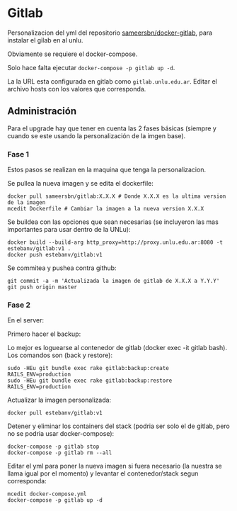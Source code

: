 # Gitlab

Personalizacion del yml del repositorio [sameersbn/docker-gitlab](https://github.com/sameersbn/docker-gitlab), para instalar el gilab en al unlu.

Obviamente se requiere el docker-compose.

Solo hace falta ejecutar `docker-compose -p gitlab up -d`.

La la URL esta configurada en gitlab como `gitlab.unlu.edu.ar`. Editar el archivo hosts con los valores que corresponda.

## Administración

Para el upgrade hay que tener en cuenta las 2 fases básicas (siempre y cuando se este usando la personalización de la imgen base).

### Fase 1

Estos pasos se realizan en la maquina que tenga la personalizacion.

Se pullea la nueva imagen y se edita el dockerfile:

```
docker pull sameersbn/gitlab:X.X.X # Donde X.X.X es la ultima version de la imagen
mcedit Dockerfile # Cambiar la imagen a la nueva version X.X.X
```

Se buildea con las opciones que sean necesarias (se incluyeron las mas importantes para usar dentro de la UNLu):

```
docker build --build-arg http_proxy=http://proxy.unlu.edu.ar:8080 -t estebanv/gitlab:v1 .
docker push estebanv/gitlab:v1
```

Se commitea y pushea contra github:

```
git commit -a -m 'Actualizada la imagen de gitlab de X.X.X a Y.Y.Y'
git push origin master
```

### Fase 2

En el server:

Primero hacer el backup:

Lo mejor es loguearse al contenedor de gitlab (docker exec -it gitlab bash). Los comandos son (back y restore):

```
sudo -HEu git bundle exec rake gitlab:backup:create RAILS_ENV=production
sudo -HEu git bundle exec rake gitlab:backup:restore RAILS_ENV=production
```

Actualizar la imagen personalizada:

```
docker pull estebanv/gitlab:v1
```

Detener y eliminar los containers del stack (podria ser solo el de gitlab, pero no se podria usar docker-compose):

```
docker-compose -p gitlab stop
docker-compose -p gitlab rm --all
```

Editar el yml para poner la nueva imagen si fuera necesario (la nuestra se llama igual por el momento) y levantar el contenedor/stack segun corresponda:

```
mcedit docker-compose.yml
docker-compose -p gitlab up -d
```
